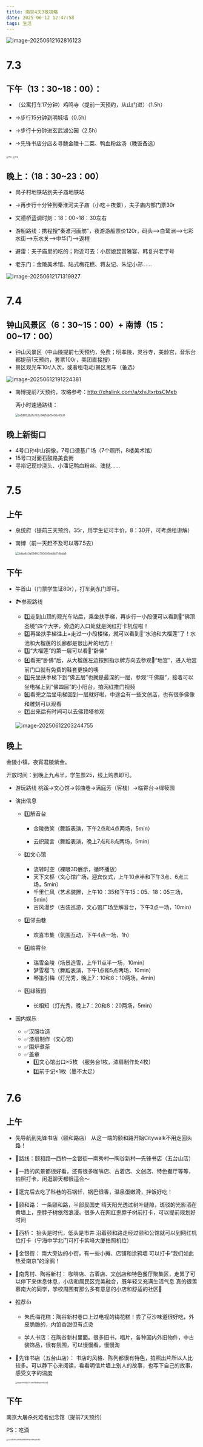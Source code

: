```yaml
---
title: 南京4天3夜攻略
date: 2025-06-12 12:47:58
tags: 生活
---
```


![image-20250612162816123](https://caimotu.top/Picgo/image-20250612162816123.png)

# 7.3

## 下午（13：30~18：00）：

- （公寓打车17分钟）鸡鸣寺（提前一天预约，从山门进）（1.5h）

- →步行15分钟到明城墙（0.5h）

- →步行十分钟进玄武湖公园（2.5h）

- →先锋书店分店＆寻魏金陵十二菜、鸭血粉丝汤（晚饭备选）

<img src="https://caimotu.top/Picgo/wps1.png" alt="img" style="zoom: 33%;" />

<img src="https://caimotu.top/Picgo/wps2.png" alt="img" style="zoom:33%;" />

## 晚上：（18：30~23：00）

- 岗子村地铁站到夫子庙地铁站

- →再步行十分钟到秦淮河夫子庙（小吃＋夜景），夫子庙内部门票30r

- 文德桥蓝调时刻：18：00~18：30左右
- 游船路线：携程搜“秦淮河画舫”，夜游游船票价120r，码头-->白鹭洲-->七彩水街—>东水关—>中华门—>返程

- 避雷：夫子庙里的吃的；附近可去：小厨娘昆音雅宴、韩复兴老字号
- 老东门：金陵美术馆、陆式梅花糕、蒋友记、朱记小郑……

![image-20250612171319927](https://caimotu.top/Picgo/image-20250612171319927.png)

# 7.4

## 钟山风景区（6：30~15：00）+ 南博（15：00~17：00）

- 钟山风景区（中山陵提前七天预约，免费；明孝陵，灵谷寺，美龄宫，音乐台都提前1天预约，套票100r，美团直接搜）
- 景区观光车10r/人次，或者租电动/景区黑车（备选）

![image-20250612191224381](https://caimotu.top/Picgo/image-20250612191224381.png)

- 南博提前7天预约，攻略参考：http://xhslink.com/a/xIvJtxrbsCMeb

  两小时速通路线：

  <img src="https://caimotu.top/Picgo/fe5861d2d7cf63c04d1dbf5e56c65c0.jpg" alt="fe5861d2d7cf63c04d1dbf5e56c65c0" style="zoom: 50%;" />

## 晚上新街口

- 4号口孙中山铜像，7号口德基广场（7个厕所，8楼美术馆）
- 15号口对面石鼓路美食街
- 寻裕记现炒浇头、小潘记鸭血粉丝、澳挞……

# 7.5

## 上午

- 总统府（提前三天预约，35r，用学生证可半价，8：30开，可考虑租讲解）

- 南博（前一天赶不及可以等7.5去）

  <img src="https://caimotu.top/Picgo/3dba4c3a094ff2700005bb3b714bda5.jpg" alt="3dba4c3a094ff2700005bb3b714bda5" style="zoom: 50%;" />

## 下午

- 牛首山（门票学生证80r），打车到东门即可。

- 🏞️参观路线
  
  - 1️⃣走到山顶的观光车站后，乘坐扶手梯，再步行一小段便可以看到📍“佛顶圣境”四个大字，旁边的入口处就是网红打卡机位啦！
  - 2️⃣再坐扶手梯往上+走过一小段楼梯，就可以看到📍“水池和大榴莲”了！水池和大榴莲的长廊都是很出片的地方！
  - 3️⃣“大榴莲”的第一层可以看📍“卧佛”
  - 4️⃣看完“卧佛”后，从大榴莲左边按照指示牌方向去参观📍“地宫”，进入地宫前门口就有免费的鞋套更换的噢
  - 5️⃣先坐扶手梯下到“佛五层”也就是最深的一层，参观“千佛殿”，接着可以坐电梯上到“佛四层”的小阳台，拍网红推门视频
  - 6️⃣看完之后坐电梯回到一层就好啦，中途会有一些文创店，也有很多佛像和雕刻可以观看
  - 7️⃣出来后有时间可以去佛顶塔参观
  
  ![image-20250612203244755](https://caimotu.top/Picgo/image-20250612203244755.png)

## 晚上

金陵小镇，夜宵君陵紫金。

开放时间：到晚上九点半，学生票25，线上购票即可。

- 游玩路线
  桃蹊→文心馆→邻曲巷→满庭芳（客栈）→临霄台→绿筱园
  
- 演出信息
  
  - 1️⃣解音台
  
    - 金陵微笑（舞蹈表演，下午2点和4点两场，5min）
  
    - 云织箴言（舞蹈表演，晚上7点和8点两场，5min）
  
  - 2️⃣文心馆
  
    - 流转时空（裸眼3D展示，循环播放）
    - 天下文枢（文心馆广场，迎宾仪式，上午10点半和下午3点、6点三场，5min）
    - 千里仁风（艺术装置，上午10：35和下午15：05、18：05三场，5min）
    - 古风漫步（古装巡游，文心馆广场至解音台，下午3点一场，10min）
  
  - 3️⃣邻曲巷
  
    - 欢喜市集（氛围互动，下午4点一场，1h）
  
  - 4️⃣临霄台
  
    - 瑞雪金陵（场景造雪，上午11点半一场，10min）
    - 梦雪樱飞（舞蹈表演，下午1点和5点两场，10min）
    - 琴笛引梅（灯光秀，晚上7：10和8：10两场，4min）
  
  - 5️⃣绿筱园
  
    - 长相知（灯光秀，晚上7：20和8：20两场，5min）
  
- 园内娱乐
  
  - ✅汉服妆造
  - ✅漆扇制作（文心馆）
  - ✅围炉煮茶
  - ✅盖章
    - 1️⃣文心馆出口×5枚
      （服务台1枚，漆扇制作处4枚）
    - 2️⃣前于记×1枚（墨不太足）

# 7.6

## 上午

- 先导航到先锋书店（颐和路店）
  从这一端的颐和路开始Citywalk不用走回头路！
  	
  
- 🚶路线：颐和路—西桥—金银街—南秀村—陶谷新村—先锋书店（五台山店）
  	
  
- 👣一路的风景都很好看，还有很多咖啡店、古着店、文创店、特色餐厅等等，拍照打卡，闲逛聊天都很适合～
  	
  
- 🍛逛完后去吃了科巷的石锅轩，锅巴很香，温泉蛋嫩滑，拌饭好吃！
  	
  
- 📍颐和路：
  一条颐和路，半部民国史
  晴天阳光透过树叶缝隙，斑驳的光影洒在黄墙上，歪脖子树依然浪漫。很多人在网红歪脖子树前打卡，可以提前规划好时间
  	
  
- 📍西桥：
  抬头是时代，低头是市井
  沿着颐和路走经过颐和公馆就可以到网红机位打卡（宁海中学北门可打卡紫峰大厦拍照机位）
  	
  
- 📍金银街：
  南大旁边的小街，有一些小摊、店铺和涂鸦墙
  可以打卡“我们如此热爱南京”的涂鸦！
  	
  
- 📍南秀村、陶谷新村：
  咖啡店、古着店、文创店和特色餐厅聚集区，走累了可以停下来休息休息，小店和居民区完美融合，既年轻又充满生活气息
  真的很羡慕南大的同学，学校周围有那么多有意思的小店和舒适的社区🥹
  	
  
- 推荐👍
  
  - 朱氏梅花糕：陶谷新村巷口上过电视的梅花糕！尝了豆沙味道很好吃，外皮脆脆的，内馅香甜但有点烫
    	
  
  - 学人书店：在陶谷新村里面。很多旧书，唱片，各种国内外旧物件，中古装饰品，很有氛围，可以慢慢看，慢慢淘
  
    
  
- 📍先锋书店（五台山店）：
  书店的风格、陈列都很有特色，拍照出片所以人比较多。可以静下心来阅读，看看明信片墙上别人的故事，也写下自己的故事，感受文字的温度
  
  <img src="https://caimotu.top/Picgo/8aafcf0006c51f3c641b66eb5492ee6.jpg" alt="8aafcf0006c51f3c641b66eb5492ee6" style="zoom:33%;" />

## 下午

南京大屠杀死难者纪念馆（提前7天预约）

PS：吃滴

<img src="https://caimotu.top/Picgo/c0c964fca484bd8464f4dc44fea9c80.jpg" alt="c0c964fca484bd8464f4dc44fea9c80" style="zoom:33%;" />

